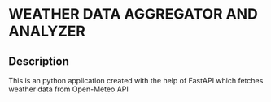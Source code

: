 # WEATHER DATA AGGREGATOR AND ANALYZER

## Description
This is an python application created with the help of FastAPI which fetches weather data from Open-Meteo API
